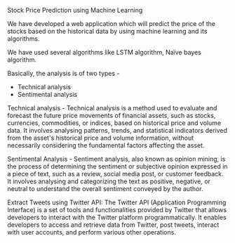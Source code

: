 Stock Price Prediction using Machine Learning

We have developed a web application which will predict the price of the stocks based on the historical data by using machine learning and its algorithms.

We have used several algorithms like LSTM algorithm, Naïve bayes algorithm.

Basically, the analysis is of two types -
-	Technical analysis
-	Sentimental analysis
  
Technical analysis -
	Technical analysis is a method used to evaluate and forecast the future price movements of financial assets, such as stocks, currencies, commodities, or indices, based on historical price and volume data. It involves analysing patterns, trends, and statistical indicators derived from the asset's historical price and volume information, without necessarily considering the fundamental factors affecting the asset.

Sentimental Analysis -
	Sentiment analysis, also known as opinion mining, is the process of determining the sentiment or subjective opinion expressed in a piece of text, such as a review, social media post, or customer feedback. It involves analysing and categorizing the text as positive, negative, or neutral to understand the overall sentiment conveyed by the author.

Extract Tweets using Twitter API: 
   The Twitter API (Application Programming Interface) is a set of tools and functionalities provided by Twitter that allows developers to interact with the Twitter platform programmatically. It enables developers to access and retrieve data from Twitter, post tweets, interact with user accounts, and perform various other operations.  
